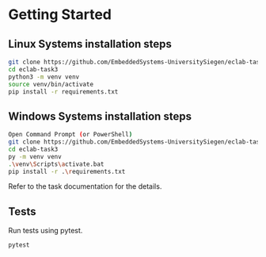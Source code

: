 # Getting Started

## Linux Systems installation steps

```BASH
git clone https://github.com/EmbeddedSystems-UniversitySiegen/eclab-task3.git
cd eclab-task3
python3 -m venv venv
source venv/bin/activate
pip install -r requirements.txt
```

## Windows Systems installation steps

```BASH
Open Command Prompt (or PowerShell)
git clone https://github.com/EmbeddedSystems-UniversitySiegen/eclab-task3.git
cd eclab-task3
py -m venv venv
.\venv\Scripts\activate.bat 
pip install -r .\requirements.txt

```


Refer to the task documentation for the details. 

## Tests

Run tests using pytest.

``` BASH
pytest
```
